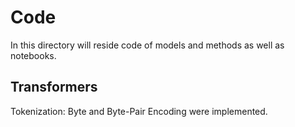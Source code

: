 # Code
In this directory will reside code of models and methods as well as notebooks.
## Transformers
Tokenization: Byte and Byte-Pair Encoding were implemented.